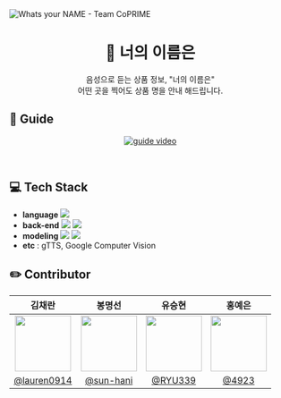<img src="https://capsule-render.vercel.app/api?type=Waving&height=300&section=header&text=Whats%20your%20NAME&fontAlignY=40&desc=Team%20CoPrime&descAlign=78&descAlignY=53&color=timeAuto&animation=fadeIn" alt="Whats your NAME - Team CoPRIME"/>


<div align="center">


# :wave: 너의 이름은
음성으로 듣는 상품 정보, "너의 이름은"  
어떤 곳을 찍어도 상품 명을 안내 해드립니다.
<br>
</div>



## :pushpin: Guide

<div align="center">

[![guide video](https://github.com/TEAM_Coprime/WhatIsYourName/blob/master/intro.jpg)](https://)

<br>
</div>



## :computer: Tech Stack
- **language** <img src="https://img.shields.io/badge/Python-3766AB?style=flat-square&logo=Python&logoColor=white"/></a>  <br>
- **back-end** <img src="https://img.shields.io/badge/Django-092E20?style=flat-square&logo=Django&logoColor=white"/></a>  <img src="https://img.shields.io/badge/PyCharm-000000?style=flat-square&logo=PyCharm&logoColor=white"/></a><br>
- **modeling** <img src="https://img.shields.io/badge/TensorFlow-FF6F00?style=flat-square&logo=TensorFlow&logoColor=white"/></a>  <img src="https://img.shields.io/badge/Google-Colab-F9AB00?style=flat-square&logo=Google-Colab&logoColor=white"/></a>
- **etc** : gTTS, Google Computer Vision




## :pencil2: Contributor 
|김채란|봉명선|유승현|홍예은|
|:---:|:---:|:---:|:---:|
|<img src="https://avatars.githubusercontent.com/u/80624673?v=4" height=100/>|<img src="https://avatars.githubusercontent.com/u/86697112?v=4" height=100/>|<img src="https://avatars.githubusercontent.com/u/86696942?v=4" height=100/>|<img src="https://avatars.githubusercontent.com/u/60145951?v=4" height=100/>
|[@lauren0914](https://github.com/lauren0914)|[@sun-hani](https://github.com/sun-hani)|[@RYU339](https://github.com/RYU339)|[@4923](https://github.com/4923)|
